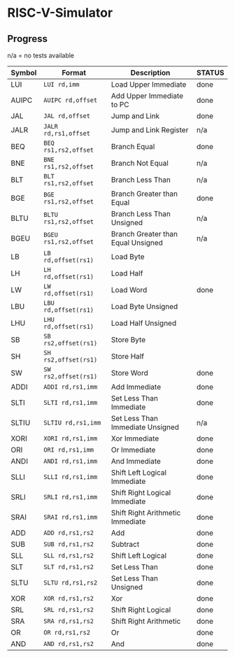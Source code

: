 # RISC-V-Simulator
## Progress

n/a = no tests available 

| Symbol  | Format                | Description                        | STATUS      |
| ------- | --------------------- | ---------------------------------- | ----------- |
| LUI     | `LUI rd,imm`          | Load Upper Immediate               | done |
| AUIPC   | `AUIPC rd,offset`     | Add Upper Immediate to PC          | done |
| JAL     | `JAL rd,offset`       | Jump and Link                      | done |
| JALR    | `JALR rd,rs1,offset`  | Jump and Link Register             | n/a |
| BEQ     | `BEQ rs1,rs2,offset`  | Branch Equal                       | done |
| BNE     | `BNE rs1,rs2,offset`  | Branch Not Equal                   | n/a |
| BLT     | `BLT rs1,rs2,offset`  | Branch Less Than                   | n/a |
| BGE     | `BGE rs1,rs2,offset`  | Branch Greater than Equal          | done |
| BLTU    | `BLTU rs1,rs2,offset` | Branch Less Than Unsigned          | n/a |
| BGEU    | `BGEU rs1,rs2,offset` | Branch Greater than Equal Unsigned | n/a |
| LB      | `LB rd,offset(rs1)`   | Load Byte                          |  |
| LH      | `LH rd,offset(rs1)`   | Load Half                          |  |
| LW      | `LW rd,offset(rs1)`   | Load Word                          | done |
| LBU     | `LBU rd,offset(rs1)`  | Load Byte Unsigned                 |  |
| LHU     | `LHU rd,offset(rs1)`  | Load Half Unsigned                 |  |
| SB      | `SB rs2,offset(rs1)`  | Store Byte                         |  |
| SH      | `SH rs2,offset(rs1)`  | Store Half                         |  |
| SW      | `SW rs2,offset(rs1)`  | Store Word                         | done |
| ADDI    | `ADDI rd,rs1,imm`     | Add Immediate                      | done |
| SLTI    | `SLTI rd,rs1,imm`     | Set Less Than Immediate            | done |
| SLTIU   | `SLTIU rd,rs1,imm`    | Set Less Than Immediate Unsigned   | n/a |
| XORI    | `XORI rd,rs1,imm`     | Xor Immediate                      | done |
| ORI     | `ORI rd,rs1,imm`      | Or Immediate                       | done |
| ANDI    | `ANDI rd,rs1,imm`     | And Immediate                      | done |
| SLLI    | `SLLI rd,rs1,imm`     | Shift Left Logical Immediate       | done |
| SRLI    | `SRLI rd,rs1,imm`     | Shift Right Logical Immediate      | done |
| SRAI    | `SRAI rd,rs1,imm`     | Shift Right Arithmetic Immediate   | done |
| ADD     | `ADD rd,rs1,rs2`      | Add                                | done |
| SUB     | `SUB rd,rs1,rs2`      | Subtract                           | done |
| SLL     | `SLL rd,rs1,rs2`      | Shift Left Logical                 | done |
| SLT     | `SLT rd,rs1,rs2`      | Set Less Than                      | done |
| SLTU    | `SLTU rd,rs1,rs2`     | Set Less Than Unsigned             | done |
| XOR     | `XOR rd,rs1,rs2`      | Xor                                | done |
| SRL     | `SRL rd,rs1,rs2`      | Shift Right Logical                | done |
| SRA     | `SRA rd,rs1,rs2`      | Shift Right Arithmetic             | done |
| OR      | `OR rd,rs1,rs2`       | Or                                 | done |
| AND     | `AND rd,rs1,rs2`      | And                                | done |

